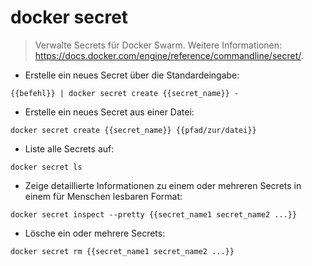 # docker secret

> Verwalte Secrets für Docker Swarm.
> Weitere Informationen: <https://docs.docker.com/engine/reference/commandline/secret/>.

- Erstelle ein neues Secret über die Standardeingabe:

`{{befehl}} | docker secret create {{secret_name}} -`

- Erstelle ein neues Secret aus einer Datei:

`docker secret create {{secret_name}} {{pfad/zur/datei}}`

- Liste alle Secrets auf:

`docker secret ls`

- Zeige detaillierte Informationen zu einem oder mehreren Secrets in einem für Menschen lesbaren Format:

`docker secret inspect --pretty {{secret_name1 secret_name2 ...}}`

- Lösche ein oder mehrere Secrets:

`docker secret rm {{secret_name1 secret_name2 ...}}`
